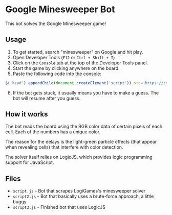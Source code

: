 # Google Minesweeper Bot

This bot solves the Google Minesweeper game!

## Usage

1. To get started, search "minesweeper" on Google and hit play.
2. Open Developer Tools (`F12` or `Ctrl + Shift + I`)
3. Click on the `Console` tab at the top of the Developer Tools panel.
4. Start the game by clicking anywhere on the board.
5. Paste the following code into the console:
```js
$('head').appendChild(document.createElement('script')).src='https://cdn.jsdelivr.net/gh/jwseph/google-minesweeper/script3.js'
```
6. If the bot gets stuck, it usually means you have to make a guess. The bot will resume after you guess.

## How it works

The bot reads the board using the RGB color data of certain pixels of each cell. Each of the numbers has a unique color.

The reason for the delays is the light-green particle effects (that appear when revealing cells) that interfere with color detection.

The solver itself relies on LogicJS, which provides logic programming support for JavaScript.

## Files
- `script.js` - Bot that scrapes LogiGames's minesweeper solver
- `script2.js` - Bot that basically uses a brute-force approach, a little buggy
- `script3.js` - Finished bot that uses LogicJS
